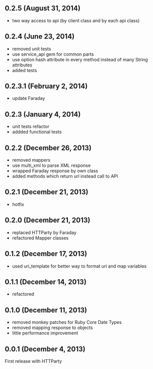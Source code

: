 ## 0.2.5 (August 31, 2014)

  - two way access to api (by client class and by each api class)

## 0.2.4 (June 23, 2014)

  - removed unit tests
  - use service_api gem for common parts
  - use option hash attribute in every method instead of many String attributes
  - added tests

## 0.2.3.1 (February 2, 2014)

  - update Faraday
  
## 0.2.3 (January 4, 2014)

  - unit tests refactor
  - addded functional tests

## 0.2.2 (December 26, 2013)

  - removed mappers
  - use multi_xml to parse XML response
  - wrapped Faraday response by own class
  - added methods which return url instead call to API

## 0.2.1 (December 21, 2013)

  - hotfix

## 0.2.0 (December 21, 2013)

  - replaced HTTParty by Faraday
  - refactored Mapper classes

## 0.1.2 (December 17, 2013)

  - used uri_template for better way to format uri and map variables

## 0.1.1 (December 14, 2013)

  - refactored

## 0.1.0 (December 11, 2013)

  - removed monkey patches for Ruby Core Date Types
  - removed mapping response to objects
  - little performance improvement

## 0.0.1 (December 4, 2013)

First release with HTTParty